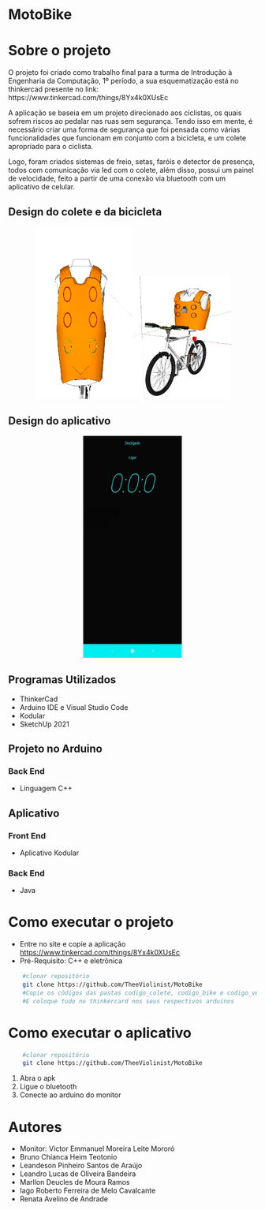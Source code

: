 # MotoBike



# Sobre o projeto

<p>O projeto foi criado como trabalho final para a turma de Introdução à Engenharia da Computação, 1º período, a sua esquematização está no thinkercad presente no link:  https://www.tinkercad.com/things/8Yx4k0XUsEc<p>

<p>A aplicação se baseia em um projeto direcionado aos ciclistas, os quais sofrem riscos ao pedalar nas ruas sem segurança. Tendo isso em mente, é necessário criar uma forma de segurança que foi pensada como várias funcionalidades que funcionam em conjunto com a bicicleta, e um colete apropriado para o ciclista.<p> 
<p>Logo, foram criados sistemas de freio, setas, faróis e detector de presença, todos com comunicação via led com o colete, além disso, possui um painel de velocidade, feito a partir de uma conexão via bluetooth com um aplicativo de celular.<p>

## Design do colete e da bicicleta
<p><div align ="center">
<img src = "https://github.com/TheeViolinist/MotoBike/blob/master/src/assets/to_readme/colete.jpeg" height = "350x" width = "200px"/><img src = "https://github.com/TheeViolinist/MotoBike/blob/master/src/assets/to_readme/bicicleta.jpeg"height = "250px" width = "200px"/>
</div><p>




## Design do aplicativo
<p> <div align = "center">
<img src = "https://github.com/TheeViolinist/MotoBike/blob/master/src/assets/to_readme/vel_interface.jpeg"height = "450px" width = "200px"/>
</div><p>

## Programas Utilizados
* ThinkerCad
* Arduino IDE e Visual Studio Code
* Kodular
* SketchUp 2021
## Projeto no Arduino 
### Back End
* Linguagem C++
## Aplicativo
### Front End
* Aplicativo Kodular
### Back End
* Java

# Como executar o projeto
* Entre no site e copie a aplicação https://www.tinkercad.com/things/8Yx4k0XUsEc
* Pré-Requisito: C++ e eletrônica

```bash
	#clonar repositório
	git clone https://github.com/TheeViolinist/MotoBike
	#Copie os códigos das pastas codigo_colete, codigo_bike e codigo_vel
	#E coloque tudo no thinkercard nos seus respectivos arduinos

```
# Como executar o aplicativo

```bash
	#clonar repositório
	git clone https://github.com/TheeViolinist/MotoBike

```
1. Abra o apk
2. Ligue o bluetooth
3. Conecte ao arduino do monitor
# Autores
* Monitor: Victor Emmanuel Moreira Leite Mororó
* Bruno Chianca Heim Teotonio
* Leandeson Pinheiro Santos de Araújo
* Leandro Lucas de Oliveira Bandeira
* Marllon Deucles de Moura Ramos
* Iago Roberto Ferreira de Melo Cavalcante
* Renata Avelino de Andrade


